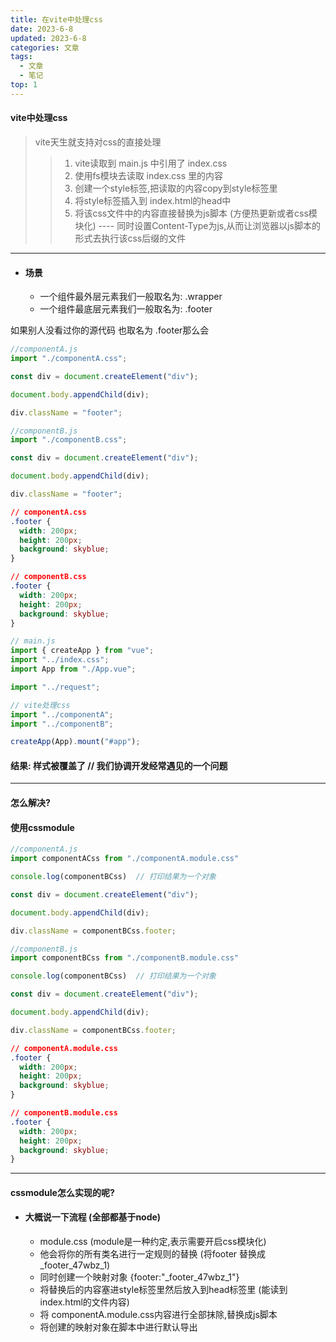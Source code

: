 ```yaml
---
title: 在vite中处理css
date: 2023-6-8
updated: 2023-6-8
categories: 文章
tags:
  - 文章
  - 笔记
top: 1
---
```


#### vite中处理css

> vite天生就支持对css的直接处理
> > 1. vite读取到 main.js 中引用了 index.css
> > 2. 使用fs模块去读取 index.css 里的内容
> > 3. 创建一个style标签,把读取的内容copy到style标签里
> > 4. 将style标签插入到 index.html的head中
> > 5. 将该css文件中的内容直接替换为js脚本 (方便热更新或者css模块化) ---- 同时设置Content-Type为js,从而让浏览器以js脚本的形式去执行该css后缀的文件


----


- #### 场景
  - 一个组件最外层元素我们一般取名为: .wrapper
  - 一个组件最底层元素我们一般取名为: .footer

如果别人没看过你的源代码 也取名为 .footer那么会
```js
//componentA.js
import "./componentA.css";

const div = document.createElement("div");

document.body.appendChild(div);

div.className = "footer";
```
```js
//componentB.js
import "./componentB.css";

const div = document.createElement("div");

document.body.appendChild(div);

div.className = "footer";
```
```css
// componentA.css
.footer {
  width: 200px;
  height: 200px;
  background: skyblue;
}
```
```css
// componentB.css
.footer {
  width: 200px;
  height: 200px;
  background: skyblue;
}
```
```js
// main.js
import { createApp } from "vue";
import "../index.css";
import App from "./App.vue";

import "../request";

// vite处理css
import "../componentA";
import "../componentB";

createApp(App).mount("#app");
```
#### 结果: 样式被覆盖了 // 我们协调开发经常遇见的一个问题

----

#### 怎么解决?
#### 使用cssmodule
```js
//componentA.js
import componentACss from "./componentA.module.css"

console.log(componentBCss)  // 打印结果为一个对象

const div = document.createElement("div");

document.body.appendChild(div);

div.className = componentBCss.footer;
```
```js
//componentB.js
import componentBCss from "./componentB.module.css"

console.log(componentBCss)  // 打印结果为一个对象

const div = document.createElement("div");

document.body.appendChild(div);

div.className = componentBCss.footer;
```
```css
// componentA.module.css
.footer {
  width: 200px;
  height: 200px;
  background: skyblue;
}
```
```css
// componentB.module.css
.footer {
  width: 200px;
  height: 200px;
  background: skyblue;
}
```
----
#### cssmodule怎么实现的呢?
- #### 大概说一下流程 (全部都基于node)
  - module.css (module是一种约定,表示需要开启css模块化)
  - 他会将你的所有类名进行一定规则的替换 (将footer 替换成_footer_47wbz_1)
  - 同时创建一个映射对象 {footer:"_footer_47wbz_1"}
  - 将替换后的内容塞进style标签里然后放入到head标签里 (能读到index.html的文件内容)
  - 将 componentA.module.css内容进行全部抹除,替换成js脚本
  - 将创建的映射对象在脚本中进行默认导出
